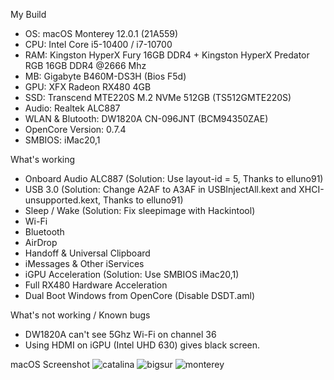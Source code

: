 My Build
- OS: macOS Monterey 12.0.1 (21A559)
- CPU: Intel Core i5-10400 / i7-10700
- RAM: Kingston HyperX Fury 16GB DDR4 + Kingston HyperX Predator RGB 16GB DDR4 @2666 Mhz
- MB: Gigabyte B460M-DS3H (Bios F5d)
- GPU: XFX Radeon RX480 4GB
- SSD: Transcend MTE220S M.2 NVMe 512GB (TS512GMTE220S)
- Audio: Realtek ALC887
- WLAN & Blutooth: DW1820A CN-096JNT (BCM94350ZAE)
- OpenCore Version: 0.7.4
- SMBIOS: iMac20,1

What's working
- Onboard Audio ALC887
(Solution: Use layout-id = 5, Thanks to elluno91)
- USB 3.0
(Solution: Change A2AF to A3AF in USBInjectAll.kext and XHCI-unsupported.kext, Thanks to elluno91)
- Sleep / Wake
(Solution: Fix sleepimage with Hackintool)
- Wi-Fi
- Bluetooth
- AirDrop
- Handoff & Universal Clipboard
- iMessages & Other iServices
- iGPU Acceleration (Solution: Use SMBIOS iMac20,1)
- Full RX480 Hardware Acceleration
- Dual Boot Windows from OpenCore (Disable DSDT.aml)

What's not working / Known bugs
- DW1820A can't see 5Ghz Wi-Fi on channel 36
- Using HDMI on iGPU (Intel UHD 630) gives black screen.

macOS Screenshot
![catalina](https://i.ibb.co/c6xV3Wq/Screen-Shot-2563-07-02-at-12-17-02.png)
![bigsur](https://i.ibb.co/ynPBsHR/Screen-Shot-2563-11-13-at-13-49-14.png)
![monterey](https://user-images.githubusercontent.com/29559559/138925063-5562a352-800e-4b58-b499-8778b3aad1dc.png)

